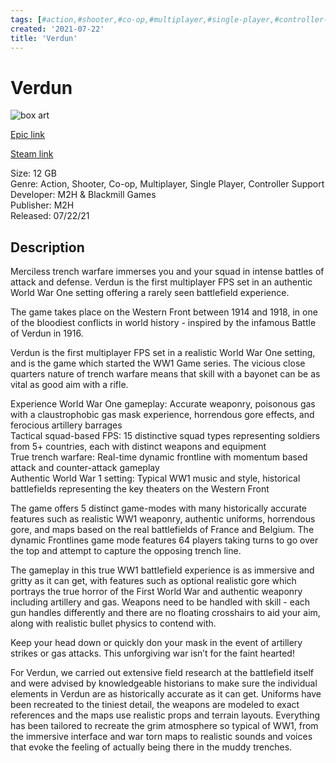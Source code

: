 ```yaml
---
tags: [#action,#shooter,#co-op,#multiplayer,#single-player,#controller-support,#epic,#game,#owned,#pc]
created: '2021-07-22'
title: 'Verdun'
---
```

# Verdun

![box art](https://cdn1.epicgames.com/salesEvent/salesEvent/EGS_Verdun_M2HBlackmillGames_S3_2560x1440-4376809fa451bbb3e5a43d3b5da73180?h=270&amp;resize=1&amp;w=480)

[Epic link](https://www.epicgames.com/store/en-US/p/verdun)

[Steam link](https://store.steampowered.com/app/242860/Verdun/?snr=1_7_7_151_150_1)

Size: 12 GB  
Genre: Action, Shooter, Co-op, Multiplayer, Single Player, Controller Support  
Developer: M2H &amp; Blackmill Games  
Publisher: M2H  
Released: 07/22/21  

## Description

Merciless trench warfare immerses you and your squad in intense battles of attack and defense. Verdun is the first multiplayer FPS set in an authentic World War One setting offering a rarely seen battlefield experience.

The game takes place on the Western Front between 1914 and 1918, in one of the bloodiest conflicts in world history - inspired by the infamous Battle of Verdun in 1916.

Verdun is the first multiplayer FPS set in a realistic World War One setting, and is the game which started the WW1 Game series. The vicious close quarters nature of trench warfare means that skill with a bayonet can be as vital as good aim with a rifle.

Experience World War One gameplay: Accurate weaponry, poisonous gas with a claustrophobic gas mask experience, horrendous gore effects, and ferocious artillery barrages  
Tactical squad-based FPS: 15 distinctive squad types representing soldiers from 5+ countries, each with distinct weapons and equipment  
True trench warfare: Real-time dynamic frontline with momentum based attack and counter-attack gameplay  
Authentic World War 1 setting: Typical WW1 music and style, historical battlefields representing the key theaters on the Western Front

The game offers 5 distinct game-modes with many historically accurate features such as realistic WW1 weaponry, authentic uniforms, horrendous gore, and maps based on the real battlefields of France and Belgium. The dynamic Frontlines game mode features 64 players taking turns to go over the top and attempt to capture the opposing trench line.

The gameplay in this true WW1 battlefield experience is as immersive and gritty as it can get, with features such as optional realistic gore which portrays the true horror of the First World War and authentic weaponry including artillery and gas. Weapons need to be handled with skill - each gun handles differently and there are no floating crosshairs to aid your aim, along with realistic bullet physics to contend with.

Keep your head down or quickly don your mask in the event of artillery strikes or gas attacks. This unforgiving war isn’t for the faint hearted!

For Verdun, we carried out extensive field research at the battlefield itself and were advised by knowledgeable historians to make sure the individual elements in Verdun are as historically accurate as it can get. Uniforms have been recreated to the tiniest detail, the weapons are modeled to exact references and the maps use realistic props and terrain layouts. Everything has been tailored to recreate the grim atmosphere so typical of WW1, from the immersive interface and war torn maps to realistic sounds and voices that evoke the feeling of actually being there in the muddy trenches.
